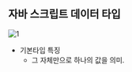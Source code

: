 ## 자바 스크립트 데이터 타입
![1](https://user-images.githubusercontent.com/45419456/180121435-ecce3c48-6727-4ea8-ab40-bc6d79406810.PNG)

* 기본타입 특징
  - 그 자체만으로 하나의 값을 의미.
